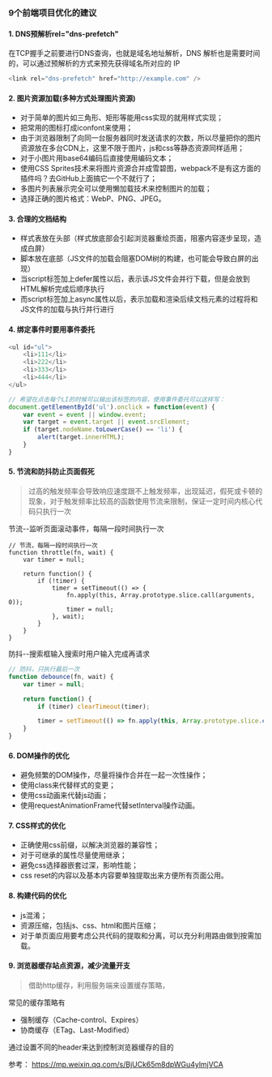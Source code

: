 ### 9个前端项目优化的建议


#### 1. DNS预解析rel="dns-prefetch"

在TCP握手之前要进行DNS查询，也就是域名地址解析，DNS 解析也是需要时间的，可以通过预解析的方式来预先获得域名所对应的 IP

```javascript
<link rel="dns-prefetch" href="http://example.com" />
```

#### 2. 图片资源加载(多种方式处理图片资源)

- 对于简单的图片如三角形、矩形等能用css实现的就用样式实现；
- 把常用的图标打成iconfont来使用；
- 由于浏览器限制了向同一台服务器同时发送请求的次数，所以尽量把你的图片资源放在多台CDN上，这里不限于图片，js和css等静态资源同样适用；
- 对于小图片用base64编码后直接使用编码文本；
- 使用CSS Sprites技术来将图片资源合并成雪碧图，webpack不是有这方面的插件吗？去GitHub上面搞它一个不就行了；
- 多图片列表展示完全可以使用懒加载技术来控制图片的加载；
- 选择正确的图片格式：WebP、PNG、JPEG。

#### 3. 合理的文档结构

- 样式表放在头部（样式放底部会引起浏览器重绘页面，阻塞内容逐步呈现，造成白屏）
- 脚本放在底部（JS文件的加载会阻塞DOM树的构建，也可能会导致白屏的出现）
- 当script标签加上defer属性以后，表示该JS文件会并行下载，但是会放到HTML解析完成后顺序执行
- 而script标签加上async属性以后，表示加载和渲染后续文档元素的过程将和JS文件的加载与执行并行进行

#### 4. 绑定事件时要用事件委托

```javascript
<ul id="ul">
    <li>111</li>
    <li>222</li>
    <li>333</li>
    <li>444</li>
</ul>

// 希望在点击每个LI的时候可以输出该标签的内容，使用事件委托可以这样写：
document.getElementById('ul').onclick = function(event) {
    var event = event || window.event;
    var target = event.target || event.srcElement;
    if (target.nodeName.toLowerCase() == 'li') {
        alert(target.innerHTML);
    }
}

```

#### 5. 节流和防抖防止页面假死

> 过高的触发频率会导致响应速度跟不上触发频率，出现延迟，假死或卡顿的现象，对于触发频率比较高的函数使用节流来限制，保证一定时间内核心代码只执行一次

节流--监听页面滚动事件，每隔一段时间执行一次
```javasript
// 节流，每隔一段时间执行一次
function throttle(fn, wait) {
    var timer = null;

    return function() {
        if (!timer) {
            timer = setTimeout(() => {
                fn.apply(this, Array.prototype.slice.call(arguments, 0));
                timer = null;
            }, wait);
        }
    }
}
```

防抖--搜索框输入搜索时用户输入完成再请求

```javascript
// 防抖，只执行最后一次
function debounce(fn, wait) {
    var timer = null;

    return function() {
        if (timer) clearTimeout(timer);

        timer = setTimeout(() => fn.apply(this, Array.prototype.slice.call(arguments, 0)), wait);
    }
}
```

#### 6. DOM操作的优化

- 避免频繁的DOM操作，尽量将操作合并在一起一次性操作；
- 使用class来代替样式的变更；
- 使用css动画来代替js动画；
- 使用requestAnimationFrame代替setInterval操作动画。

#### 7. CSS样式的优化

- 正确使用css前缀，以解决浏览器的兼容性；
- 对于可继承的属性尽量使用继承；
- 避免css选择器嵌套过深，影响性能；
- css reset的内容以及基本内容要单独提取出来方便所有页面公用。

#### 8. 构建代码的优化

- js混淆；
- 资源压缩，包括js、css、html和图片压缩；
- 对于单页面应用要考虑公共代码的提取和分离，可以充分利用路由做到按需加载。

#### 9. 浏览器缓存站点资源，减少流量开支
> 借助http缓存，利用服务端来设置缓存策略，

常见的缓存策略有
- 强制缓存（Cache-control、Expires）
- 协商缓存（ETag、Last-Modified）

通过设置不同的header来达到控制浏览器缓存的目的


参考： https://mp.weixin.qq.com/s/BjUCk65m8dpWGu4ylmjVCA

